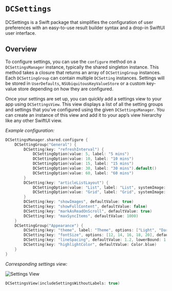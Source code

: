 # ``DCSettings``

DCSettings is a Swift package that simplifies the configuration of user preferences with an easy-to-use result builder syntax and a drop-in SwiftUI user interface.

## Overview

To configure settings, you can use the `configure` method on a ``DCSettingsManager`` instance, typically the shared  singleton instance. This method takes a closure that returns an array of ``DCSettingGroup`` instances. Each ``DCSettingGroup`` can contain multiple ``DCSetting`` instances. Settings will be stored in `UserDefaults`, `NSUbiquitousKeyValueStore` or a custom key-value store depending on how they are configured. 

Once your settings are set up, you can quickly add a settings view to your app using ``DCSettingsView``. This view displays a list of all the setting groups and settings that you’ve configured using the given ``DCSettingsManager``. You can create an instance of this view and add it to your app’s view hierarchy like any other SwiftUI view.

*Example configuration:*

```swift
DCSettingsManager.shared.configure {
    DCSettingGroup("General") {
        DCSetting(key: "refreshInterval") {
            DCSettingOption(value: 5, label: "5 mins")
            DCSettingOption(value: 10, label: "10 mins")
            DCSettingOption(value: 15, label: "15 mins")
            DCSettingOption(value: 30, label: "30 mins").default()
            DCSettingOption(value: 60, label: "60 mins")
        }
        DCSetting(key: "articleListLayout") {
            DCSettingOption(value: "List", label: "List", systemImage: "list.bullet")
            DCSettingOption(value: "Grid", label: "Grid", systemImage: "square.grid.2x2")
        }
        DCSetting(key: "showImages", defaultValue: true)
        DCSetting(key: "showFullContent", defaultValue: false)
        DCSetting(key: "markAsReadOnScroll", defaultValue: true)
        DCSetting(key: "maxSyncItems", defaultValue: 1000)
    }
    DCSettingGroup("Appearance") {
        DCSetting(key: "theme", label: "Theme", options: ["Light", "Dark"])
        DCSetting(key: "fontSize", options: [12, 14, 16, 18, 20], defaultIndex: 2)
        DCSetting(key: "lineSpacing", defaultValue: 1.2, lowerBound: 1.0, upperBound: 1.6, step: 0.1)
        DCSetting(key: "highlightColor", defaultValue: Color.blue)
    }
}
```

*Corresponding settings view:*

![Settings View](SettingsView.png)

```swift
DCSettingsView(includeSettingsWithoutLabels: true)
```
